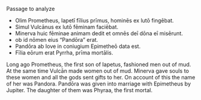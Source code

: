 Passage to analyze
- Olim Prometheus, Iapetī fīlius prīmus, hominēs ex lutō fingēbat.
- Simul Vulcānus ex lutō fēminam faciēbat.
- Minerva huic fēminae animam dedit et omnēs deī dōna eī misērunt.
- ob id nōmen eius “Pandōra” erat.
- Pandōra ab Iove in coniugium Epimetheō data est.
- Fīlia eōrum erat Pyrrha, prīma mortālis.


Long ago Prometheus, the first son of Iapetus, fashioned men out of mud.
At the same time Vulcān made women out of mud.
Minerva gave souls to these women and all the gods sent gifts to her.
On account of this the name of her was Pandora.
Pandōra was given into marriage with Epimetheus by Jupiter.
The daughter of them was Phyraa, the first mortal.
